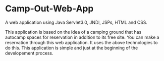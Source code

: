 # Camp-Out-Web-App
A web application using Java Servlet3.0, JNDI, JSPs, HTML and CSS.

This application is based on the idea of a camping ground that has autocamp spaces for
reservation in addition to its free site. You can make a reservation through this web
application. It uses the above technologies to do this. This application is simple and
just at the beginning of the developement process.
